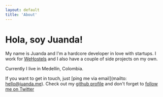 ```yaml
---
layout: default
title: 'About'
---
```


# Hola, soy Juanda!

My name is Juanda and I'm a hardcore developer in love with startups.
I work for [WeHostels](http://wehostels.com) and I also have a couple of
side projects on my own.

Currently I live in Medellín, Colombia.

If you want to get in touch, just [ping me via email](mailto: hello@juanda.me). 
Check out my [github profile](https://github.com/juandazapata) and don't forget
to [follow me on Twitter](http://twitter.com/juanzuluaga)
